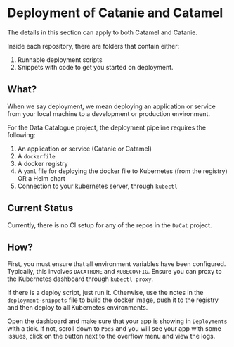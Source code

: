 # Deployment of Catanie and Catamel

The details in this section can apply to both Catamel and Catanie.

Inside each repository, there are folders that contain either:

1. Runnable deployment scripts
2. Snippets with code to get you started on deployment.

## What?

When we say deployment, we mean deploying an application or service from your local machine to a development or production environment.

For the Data Catalogue project, the deployment pipeline requires the following:

1. An application or service \(Catanie or Catamel\)
2. A `dockerfile`
3. A docker registry
4. A `yaml` file for deploying the docker file to Kubernetes \(from the registry\)  OR a Helm chart
5. Connection to your kubernetes server, through `kubectl`

## Current Status

Currently, there is no CI setup for any of the repos in the `DaCat` project.

## How?

First, you must ensure that all environment variables have been configured. Typically, this involves `DACATHOME` and `KUBECONFIG`. Ensure you can proxy to the Kubernetes dashboard through `kubectl proxy`.

If there is a deploy script, just run it. Otherwise, use the notes in the `deployment-snippets` file to build the docker image, push it to the registry and then deploy to all Kubernetes environments.

Open the dashboard and make sure that your app is showing in `Deployments` with a tick. If not, scroll down to `Pods` and you will see your app with some issues, click on the button next to the overflow menu and view the logs.

